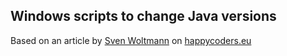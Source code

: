 ## Windows scripts to change Java versions

Based on an article by [Sven Woltmann](https://github.com/SvenWoltmann) on [happycoders.eu](https://www.happycoders.eu/de/java/umschalten-mehrere-java-versionen-windows/)
